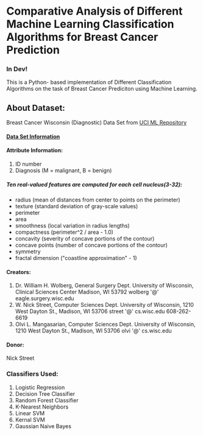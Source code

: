 # Comparative Analysis of Different Machine Learning Classification Algorithms for Breast Cancer Prediction
### In Dev!

This is a Python- based implementation of Different Classification Algorithms on the task of Breast Cancer Prediciton using Machine Learning.
## About Dataset:
Breast Cancer Wisconsin (Diagnostic) Data Set from [UCI ML Repository](https://archive.ics.uci.edu/ml/datasets/Breast+Cancer+Wisconsin+(Diagnostic))

#### [Data Set Information](https://archive.ics.uci.edu/ml/datasets/Breast+Cancer+Wisconsin+(Diagnostic)#:~:text=Data%20Set%20Information%3A,cd%20math%2Dprog%2Fcpo%2Ddataset%2Fmachine%2Dlearn%2FWDBC%2F)

#### Attribute Information:
1. ID number
2. Diagnosis (M = malignant, B = benign)
##### Ten real-valued features are computed for each cell nucleus(3-32):
- radius (mean of distances from center to points on the perimeter)
- texture (standard deviation of gray-scale values)
- perimeter
- area
- smoothness (local variation in radius lengths)
- compactness (perimeter^2 / area - 1.0)
- concavity (severity of concave portions of the contour)
- concave points (number of concave portions of the contour)
- symmetry
- fractal dimension ("coastline approximation" - 1)

#### Creators:
1. Dr. William H. Wolberg, General Surgery Dept.
University of Wisconsin, Clinical Sciences Center
Madison, WI 53792
wolberg '@' eagle.surgery.wisc.edu
2. W. Nick Street, Computer Sciences Dept.
University of Wisconsin, 1210 West Dayton St., Madison, WI 53706
street '@' cs.wisc.edu 608-262-6619
3. Olvi L. Mangasarian, Computer Sciences Dept.
University of Wisconsin, 1210 West Dayton St., Madison, WI 53706
olvi '@' cs.wisc.edu
#### Donor:
Nick Street

### Classifiers Used:
1. Logistic Regression
2. Decision Tree Classifier
3. Random Forest Classifier
4. K-Nearest Neighbors
5. Linear SVM
6. Kernal SVM
7. Gaussian Naive Bayes